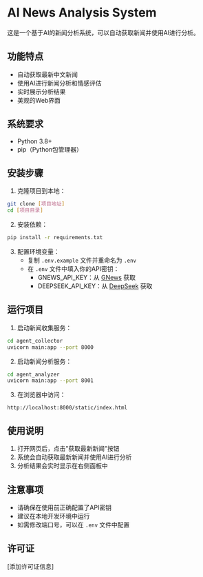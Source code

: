 # AI News Analysis System

这是一个基于AI的新闻分析系统，可以自动获取新闻并使用AI进行分析。

## 功能特点

- 自动获取最新中文新闻
- 使用AI进行新闻分析和情感评估
- 实时展示分析结果
- 美观的Web界面

## 系统要求

- Python 3.8+
- pip（Python包管理器）

## 安装步骤

1. 克隆项目到本地：
```bash
git clone [项目地址]
cd [项目目录]
```

2. 安装依赖：
```bash
pip install -r requirements.txt
```

3. 配置环境变量：
   - 复制 `.env.example` 文件并重命名为 `.env`
   - 在 `.env` 文件中填入你的API密钥：
     - GNEWS_API_KEY：从 [GNews](https://gnews.io/) 获取
     - DEEPSEEK_API_KEY：从 [DeepSeek](https://deepseek.com/) 获取

## 运行项目

1. 启动新闻收集服务：
```bash
cd agent_collector
uvicorn main:app --port 8000
```

2. 启动新闻分析服务：
```bash
cd agent_analyzer
uvicorn main:app --port 8001
```

3. 在浏览器中访问：
```
http://localhost:8000/static/index.html
```

## 使用说明

1. 打开网页后，点击"获取最新新闻"按钮
2. 系统会自动获取最新新闻并使用AI进行分析
3. 分析结果会实时显示在右侧面板中

## 注意事项

- 请确保在使用前正确配置了API密钥
- 建议在本地开发环境中运行
- 如需修改端口号，可以在 `.env` 文件中配置

## 许可证

[添加许可证信息] 